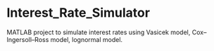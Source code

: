 # Interest_Rate_Simulator
MATLAB project to simulate interest rates using Vasicek model, Cox–Ingersoll–Ross model, lognormal model. 
